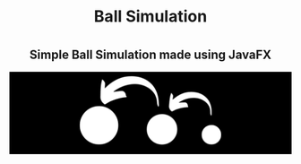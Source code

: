 ## <h1 align="center">Ball Simulation</h1>
# <h2 align="center">Simple Ball Simulation made using JavaFX</h2>
<img src="images/banner.png">
